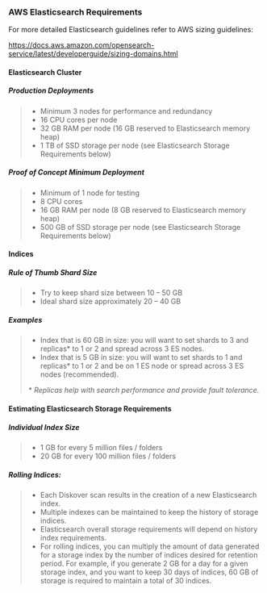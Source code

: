 ### AWS Elasticsearch Requirements

For more detailed Elasticsearch guidelines refer to AWS sizing guidelines:

<a href=“https://docs.aws.amazon.com/opensearch-service/latest/developerguide/sizing-domains.html”>https://docs.aws.amazon.com/opensearch-service/latest/developerguide/sizing-domains.html</a>

#### Elasticsearch Cluster

##### Production Deployments

>- Minimum 3 nodes for performance and redundancy
>- 16 CPU cores per node
>- 32 GB RAM per node (16 GB reserved to Elasticsearch memory heap)
>- 1 TB of SSD storage per node (see Elasticsearch Storage Requirements below)

##### Proof of Concept Minimum Deployment

>- Minimum of 1 node for testing
>- 8 CPU cores
>- 16 GB RAM per node (8 GB reserved to Elasticsearch memory heap)
>- 500 GB of SSD storage per node (see Elasticsearch Storage Requirements below)

#### Indices

##### Rule of Thumb Shard Size

>- Try to keep shard size between 10 – 50 GB
>- Ideal shard size approximately 20 – 40 GB

##### Examples

>- Index that is 60 GB in size: you will want to set shards to 3 and replicas* to 1 or 2 and spread across 3 ES nodes.
>- Index that is 5 GB in size: you will want to set shards to 1 and replicas* to 1 or 2 and be on 1 ES node or spread across 3 ES nodes (recommended).
>
>\* _Replicas help with search performance and provide fault tolerance._

#### Estimating Elasticsearch Storage Requirements

##### Individual Index Size

>- 1 GB for every 5 million files / folders
>- 20 GB for every 100 million files / folders

##### Rolling Indices:

>- Each Diskover scan results in the creation of a new Elasticsearch index.
>- Multiple indexes can be maintained to keep the history of storage indices.
>- Elasticsearch overall storage requirements will depend on history index requirements.
>- For rolling indices, you can multiply the amount of data generated for a storage index by the number of indices desired for retention period. For example, if you generate 2 GB for a day for a given storage index, and you want to keep 30 days of indices, 60 GB of storage is required to maintain a total of 30 indices.
